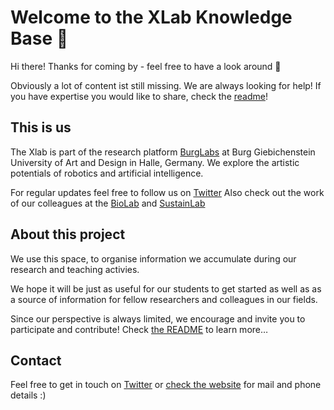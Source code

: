 # Welcome to the XLab Knowledge Base 👋

Hi there! Thanks for coming by - feel free to have a look around 👀

Obviously a lot of content ist still missing. We are always looking for help! If you have expertise you would like to share, check the [readme](readme.md)!

## This is us

The Xlab is part of the research platform [BurgLabs](https://burg-halle.de/burglabs) at Burg Giebichenstein University of Art and Design in Halle, Germany. We explore the artistic potentials of robotics and artificial intelligence.

For regular updates feel free to follow us on [Twitter](https://twitter.com/burg_xlab)
Also check out the work of our colleagues at the [BioLab](https://burg-halle.de/burglabs/biolab) and [SustainLab](https://burg-halle.de/burglabs/sustainlab)

## About this project

We use this space, to organise information we accumulate during our research and teaching activies.

We hope it will be just as useful for our students to get started as well as as a source of information for fellow researchers and colleagues in our fields.

Since our perspective is always limited, we encourage and invite you to participate and contribute! Check [the README](readme.md) to learn more…

## Contact

Feel free to get in touch on [Twitter](https://twitter.com/burg_xlab) or [check the website](https://www.burg-halle.de/hochschule/einrichtungen/burglabs/xlab/) for mail and phone details :)
